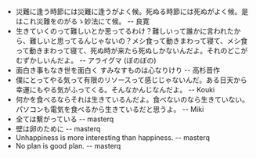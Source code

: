 * 災難に逢う時節には災難に逢うがよく候。死ぬる時節には死ぬがよく候。是はこれ災難をのがるゝ妙法にて候。 -- 良寛
* 生きていくのって難しいとか思ってるわけ？難しいって誰かに言われたから、難しいと思ってるんじゃないの？メシ食って動きまわって寝て、メシ食って動きまわって寝て、死ぬ時が来たら死ぬしかないんだよ。それのどこがむずかしいんだよ。 -- アライグマ (ぼのぼの)
* 面白き事もなき世を面白く すみなすものは心なりけり -- 高杉晋作
* 僕にとってやる気って有限のリソースって感じじゃないんだ。ある日天から幸運にもやる気がふってくる。そんなかんじなんだよ。 -- Kouki
* 何かを食べるならそれは生きているんだよ。食べないのなら生きていない。パソコンも電気を食べるから生きているだと思うよ。 -- Miki
* 全ては繋がっている -- masterq
* 壁は卵のために -- masterq
* Unhappiness is more interesting than happiness. -- masterq
* No plan is good plan. -- masterq
